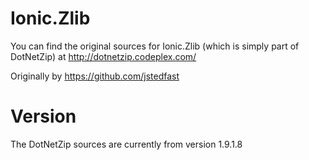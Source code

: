 Ionic.Zlib
==========

You can find the original sources for Ionic.Zlib (which is simply part of DotNetZip)
at http://dotnetzip.codeplex.com/

Originally by https://github.com/jstedfast

Version
=======

The DotNetZip sources are currently from version 1.9.1.8

